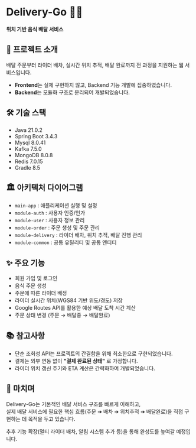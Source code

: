 # Delivery-Go 🍔🚴
**위치 기반 음식 배달 서비스**

## 📝 프로젝트 소개
배달 주문부터 라이더 배차, 실시간 위치 추적, 배달 완료까지 전 과정을 지원하는 웹 서비스입니다.

- **Frontend**는 실제 구현하지 않고, Backend 기능 개발에 집중하였습니다.
- **Backend**는 모듈화 구조로 분리되어 개발되었습니다.

## 🛠️ 기술 스택
- Java 21.0.2
- Spring Boot 3.4.3
- Mysql 8.0.41
- Kafka 7.5.0
- MongoDB 8.0.8
- Redis 7.0.15
- Gradle 8.5


## 🏛️ 아키텍처 다이어그램
- `main-app` : 애플리케이션 실행 및 설정
- `module-auth` : 사용자 인증/인가
- `module-user` : 사용자 정보 관리
- `module-order` : 주문 생성 및 주문 관리
- `module-delivery` : 라이더 배차, 위치 추적, 배달 진행 관리
- `module-common` : 공통 유틸리티 및 공통 엔티티

## ✨ 주요 기능
- 회원 가입 및 로그인
- 음식 주문 생성
- 주문에 따른 라이더 배정
- 라이더 실시간 위치(WGS84 기반 위도/경도) 저장
- Google Routes API를 활용한 예상 배달 도착 시간 계산
- 주문 상태 변경 (주문 → 배달중 → 배달완료)

## 📚 참고사항
- 단순 조회성 API는 프로젝트의 간결함을 위해 최소한으로 구현되었습니다.
- 결제는 외부 연동 없이 **"결제 완료된 상태"** 로 가정합니다.
- 라이더 위치 갱신 주기와 ETA 계산은 간략화하여 개발되었습니다.

## 📌 마치며
Delivery-Go는 기본적인 배달 서비스 구조를 빠르게 이해하고,  
실제 배달 서비스에 필요한 핵심 흐름(주문 ➔ 배차 ➔ 위치추적 ➔ 배달완료)을 직접 구현하는 데 목적을 두고 있습니다.

추후 기능 확장(멀티 라이더 배차, 알림 시스템 추가 등)을 통해 완성도를 높여갈 예정입니다.
